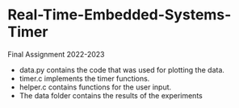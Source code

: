 # Real-Time-Embedded-Systems-Timer
Final Assignment 2022-2023

* data.py contains the code that was used for plotting the data.
* timer.c implements the timer functions.
* helper.c contains functions for the user input.
* The data folder contains the results of the experiments
